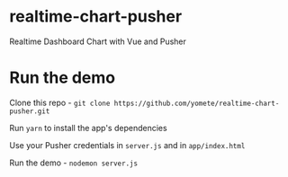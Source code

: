 # realtime-chart-pusher

Realtime Dashboard Chart with Vue and Pusher

# Run the demo

Clone this repo - `git clone https://github.com/yomete/realtime-chart-pusher.git`

Run `yarn` to install the app's dependencies

Use your Pusher credentials in `server.js` and in `app/index.html`

Run the demo - `nodemon server.js`
